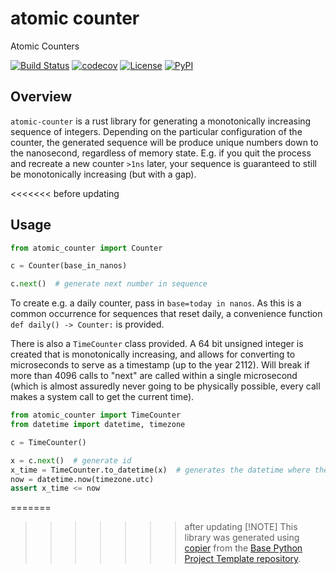 # atomic counter

Atomic Counters

[![Build Status](https://github.com/1kbgz/atomic-counter/actions/workflows/build.yaml/badge.svg?branch=main&event=push)](https://github.com/1kbgz/atomic-counter/actions/workflows/build.yaml)
[![codecov](https://codecov.io/gh/1kbgz/atomic-counter/branch/main/graph/badge.svg)](https://codecov.io/gh/1kbgz/atomic-counter)
[![License](https://img.shields.io/github/license/1kbgz/atomic-counter)](https://github.com/1kbgz/atomic-counter)
[![PyPI](https://img.shields.io/pypi/v/atomic-counter.svg)](https://pypi.python.org/pypi/atomic-counter)

## Overview
`atomic-counter` is a rust library for generating a monotonically increasing sequence of integers. Depending on the particular configuration of the counter, the generated sequence will be produce unique numbers down to the nanosecond, regardless of memory state.
E.g. if you quit the process and recreate a new counter `>1ns` later, your sequence is guaranteed to still be monotonically increasing (but with a gap).

<<<<<<< before updating
## Usage

```python
from atomic_counter import Counter

c = Counter(base_in_nanos)

c.next()  # generate next number in sequence
```

To create e.g. a daily counter, pass in `base=today in nanos`. As this is a common occurrence for sequences that reset daily, a convenience function `def daily() -> Counter:` is provided.


There is also a `TimeCounter` class provided. A 64 bit unsigned integer is created that is monotonically increasing, and allows for converting to microseconds to serve as a timestamp (up to the year 2112). Will break if more than 4096 calls to "next" are called within a single microsecond (which is almost assuredly never going to be physically possible, every call makes a system call to get the current time).

```python
from atomic_counter import TimeCounter
from datetime import datetime, timezone

c = TimeCounter()

x = c.next()  # generate id
x_time = TimeCounter.to_datetime(x)  # generates the datetime where the value was called.
now = datetime.now(timezone.utc)
assert x_time <= now
```

=======
>>>>>>> after updating
> [!NOTE]
> This library was generated using [copier](https://copier.readthedocs.io/en/stable/) from the [Base Python Project Template repository](https://github.com/python-project-templates/base).
